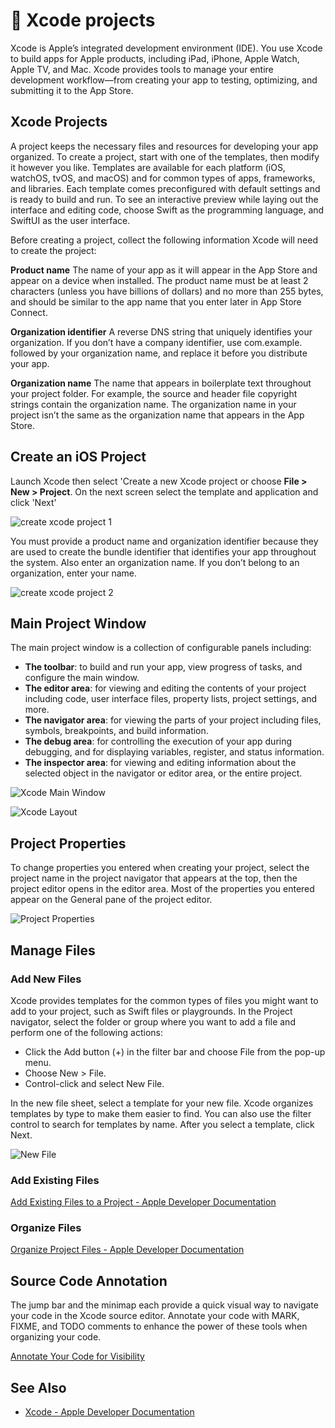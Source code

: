 # 🧠 Xcode projects

Xcode is Apple’s integrated development environment (IDE). You use Xcode to build apps for Apple products, including iPad, iPhone, Apple Watch, Apple TV, and Mac. Xcode provides tools to manage your entire development workflow—from creating your app to testing, optimizing, and submitting it to the App Store.

## Xcode Projects

A project keeps the necessary files and resources for developing your app organized. To create a project, start with one of the templates, then modify it however you like. Templates are available for each platform (iOS, watchOS, tvOS, and macOS) and for common types of apps, frameworks, and libraries. Each template comes preconfigured with default settings and is ready to build and run. To see an interactive preview while laying out the interface and editing code, choose Swift as the programming language, and SwiftUI as the user interface.

Before creating a project, collect the following information Xcode will need to create the project:

**Product name** The name of your app as it will appear in the App Store and appear on a device when installed. The product name must be at least 2 characters (unless you have billions of dollars) and no more than 255 bytes, and should be similar to the app name that you enter later in App Store Connect.

**Organization identifier** A reverse DNS string that uniquely identifies your organization. If you don’t have a company identifier, use com.example. followed by your organization name, and replace it before you distribute your app.

**Organization name** The name that appears in boilerplate text throughout your project folder. For example, the source and header file copyright strings contain the organization name. The organization name in your project isn’t the same as the organization name that appears in the App Store.

## Create an iOS Project

Launch Xcode then select 'Create a new Xcode project or choose **File > New > Project**. On the next screen select the template and application and click 'Next'

![create xcode project 1](./images/creating-an-xcode-project-for-an-app-1@2x.png)

You must provide a product name and organization identifier because they are used to create the bundle identifier that identifies your app throughout the system. Also enter an organization name. If you don’t belong to an organization, enter your name.

![create xcode project 2](./images/creating-an-xcode-project-for-an-app-2@2x.png)

## Main Project Window

The main project window is a collection of configurable panels including:

- **The toolbar**: to build and run your app, view progress of tasks, and configure the main window.
- **The editor area**: for viewing and editing the contents of your project including code, user interface files, property lists, project settings, and more.
- **The navigator area**: for viewing the parts of your project including files, symbols, breakpoints, and build information.
- **The debug area**: for controlling the execution of your app during debugging, and for displaying variables, register, and status information.
- **The inspector area**: for viewing and editing information about the selected object in the navigator or editor area, or the entire project.

![Xcode Main Window](./images/creating-an-xcode-project-for-an-app-3@2x.png)

![Xcode Layout](./images/xcode-project-window~dark@2x.png)

## Project Properties

To change properties you entered when creating your project, select the project name in the project navigator that appears at the top, then the project editor opens in the editor area. Most of the properties you entered appear on the General pane of the project editor.

![Project Properties](./images/creating-an-xcode-project-for-an-app-4@2x.png)

## Manage Files

### Add New Files

Xcode provides templates for the common types of files you might want to add to your project, such as Swift files or playgrounds. In the Project navigator, select the folder or group where you want to add a file and perform one of the following actions:

- Click the Add button (+) in the filter bar and choose File from the pop-up menu.
- Choose New > File.
- Control-click and select New File.

In the new file sheet, select a template for your new file. Xcode organizes templates by type to make them easier to find. You can also use the filter control to search for templates by name. After you select a template, click Next.

![New File](./images/files-new-file-template@2x.png)

### Add Existing Files

[Add Existing Files to a Project - Apple Developer Documentation](https://developer.apple.com/documentation/xcode/managing-files-and-folders-in-your-xcode-project#Add-Existing-Files-and-Folders-to-a-Project)

### Organize Files

[Organize Project Files - Apple Developer Documentation](https://developer.apple.com/documentation/xcode/managing-files-and-folders-in-your-xcode-project#Organize-Project-Files-in-the-Navigator)

## Source Code Annotation

The jump bar and the minimap each provide a quick visual way to navigate your code in the Xcode source editor. Annotate your code with MARK, FIXME, and TODO comments to enhance the power of these tools when organizing your code.

[Annotate Your Code for Visibility](https://developer.apple.com/documentation/xcode/creating-organizing-and-editing-source-files#Annotate-Your-Code-for-Visibility)

## See Also

- [Xcode - Apple Developer Documentation](https://developer.apple.com/documentation/xcode)
